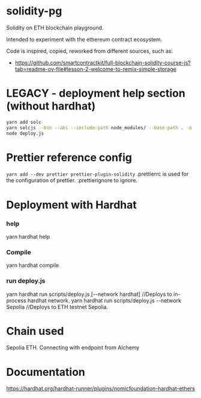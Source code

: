 # solidity-pg
Solidity on ETH blockchain playground.

Intended to experiment with the ethereum contract ecosystem.

Code is inspired, copied, reworked from different sources, such as:

- https://github.com/smartcontractkit/full-blockchain-solidity-course-js?tab=readme-ov-file#lesson-2-welcome-to-remix-simple-storage


# LEGACY - deployment help section (without hardhat)
```bash
yarn add solc
yarn solcjs --bin --abi --include-path node_modules/ --base-path . -o ./out/ SimpleStorage.sol 
node deploy.js
```

# Prettier reference config
`yarn add --dev prettier prettier-plugin-solidity`
.prettierrc is used for the configuration of prettier.
.prettierignore to ignore.


# Deployment with Hardhat
### help
yarn hardhat help
### Compile
yarn hardhat compile
### run deploy.js
yarn hardhat run scripts/deploy.js [--network hardhat] //Deploys to in-process hardhat network.
yarn hardhat run scripts/deploy.js --network Sepolia //Deploys to ETH testnet Sepolia.

# Chain used
Sepolia ETH. Connecting with endpoint from Alchemy


# Documentation
https://hardhat.org/hardhat-runner/plugins/nomicfoundation-hardhat-ethers
